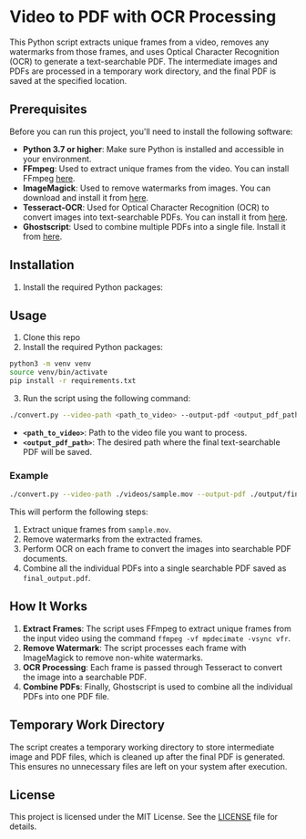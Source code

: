 # Video to PDF with OCR Processing

This Python script extracts unique frames from a video, removes any watermarks from those frames, and uses Optical Character Recognition (OCR) to generate a text-searchable PDF. The intermediate images and PDFs are processed in a temporary work directory, and the final PDF is saved at the specified location.

## Prerequisites

Before you can run this project, you'll need to install the following software:

- **Python 3.7 or higher**: Make sure Python is installed and accessible in your environment.
- **FFmpeg**: Used to extract unique frames from the video. You can install FFmpeg [here](https://ffmpeg.org/download.html).
- **ImageMagick**: Used to remove watermarks from images. You can download and install it from [here](https://imagemagick.org/script/download.php).
- **Tesseract-OCR**: Used for Optical Character Recognition (OCR) to convert images into text-searchable PDFs. You can install it from [here](https://github.com/tesseract-ocr/tesseract).
- **Ghostscript**: Used to combine multiple PDFs into a single file. Install it from [here](https://www.ghostscript.com/download/gsdnld.html).

## Installation

1. Install the required Python packages:



## Usage

1. Clone this repo
2. Install the required Python packages:

```bash
python3 -m venv venv
source venv/bin/activate
pip install -r requirements.txt
```

3. Run the script using the following command:

```bash
./convert.py --video-path <path_to_video> --output-pdf <output_pdf_path>
```

- **`<path_to_video>`**: Path to the video file you want to process.
- **`<output_pdf_path>`**: The desired path where the final text-searchable PDF will be saved.

### Example

```bash
./convert.py --video-path ./videos/sample.mov --output-pdf ./output/final_output.pdf
```

This will perform the following steps:

1. Extract unique frames from `sample.mov`.
2. Remove watermarks from the extracted frames.
3. Perform OCR on each frame to convert the images into searchable PDF documents.
4. Combine all the individual PDFs into a single searchable PDF saved as `final_output.pdf`.

## How It Works

1. **Extract Frames**: The script uses FFmpeg to extract unique frames from the input video using the command `ffmpeg -vf mpdecimate -vsync vfr`.
2. **Remove Watermark**: The script processes each frame with ImageMagick to remove non-white watermarks.
3. **OCR Processing**: Each frame is passed through Tesseract to convert the image into a searchable PDF.
4. **Combine PDFs**: Finally, Ghostscript is used to combine all the individual PDFs into one PDF file.

## Temporary Work Directory

The script creates a temporary working directory to store intermediate image and PDF files, which is cleaned up after the final PDF is generated. This ensures no unnecessary files are left on your system after execution.

## License

This project is licensed under the MIT License. See the [LICENSE](LICENSE) file for details.
